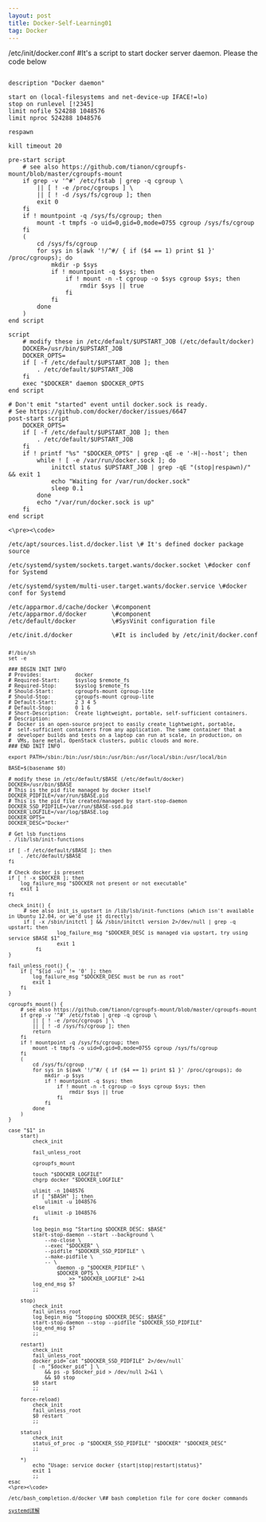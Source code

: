 ```yaml
---
layout: post
title: Docker-Self-Learning01
tag: Docker
---
```


/etc/init/docker.conf \#It's a script to start docker server daemon. Please the code below

<pre><code>
description "Docker daemon"

start on (local-filesystems and net-device-up IFACE!=lo)
stop on runlevel [!2345]
limit nofile 524288 1048576
limit nproc 524288 1048576

respawn

kill timeout 20

pre-start script
	# see also https://github.com/tianon/cgroupfs-mount/blob/master/cgroupfs-mount
	if grep -v '^#' /etc/fstab | grep -q cgroup \
		|| [ ! -e /proc/cgroups ] \
		|| [ ! -d /sys/fs/cgroup ]; then
		exit 0
	fi
	if ! mountpoint -q /sys/fs/cgroup; then
		mount -t tmpfs -o uid=0,gid=0,mode=0755 cgroup /sys/fs/cgroup
	fi
	(
		cd /sys/fs/cgroup
		for sys in $(awk '!/^#/ { if ($4 == 1) print $1 }' /proc/cgroups); do
			mkdir -p $sys
			if ! mountpoint -q $sys; then
				if ! mount -n -t cgroup -o $sys cgroup $sys; then
					rmdir $sys || true
				fi
			fi
		done
	)
end script

script
	# modify these in /etc/default/$UPSTART_JOB (/etc/default/docker)
	DOCKER=/usr/bin/$UPSTART_JOB
	DOCKER_OPTS=
	if [ -f /etc/default/$UPSTART_JOB ]; then
		. /etc/default/$UPSTART_JOB
	fi
	exec "$DOCKER" daemon $DOCKER_OPTS
end script

# Don't emit "started" event until docker.sock is ready.
# See https://github.com/docker/docker/issues/6647
post-start script
	DOCKER_OPTS=
	if [ -f /etc/default/$UPSTART_JOB ]; then
		. /etc/default/$UPSTART_JOB
	fi
	if ! printf "%s" "$DOCKER_OPTS" | grep -qE -e '-H|--host'; then
		while ! [ -e /var/run/docker.sock ]; do
			initctl status $UPSTART_JOB | grep -qE "(stop|respawn)/" && exit 1
			echo "Waiting for /var/run/docker.sock"
			sleep 0.1
		done
		echo "/var/run/docker.sock is up"
	fi
end script

<\pre><\code>

/etc/apt/sources.list.d/docker.list \# It's defined docker package source 

/etc/systemd/system/sockets.target.wants/docker.socket \#docker conf for Systemd

/etc/systemd/system/multi-user.target.wants/docker.service \#docker conf for Systemd

/etc/apparmor.d/cache/docker \#component
/etc/apparmor.d/docker       \#component
/etc/default/docker          \#SysVinit configuration file

/etc/init.d/docker           \#It is included by /etc/init/docker.conf 
<pre><code>
#!/bin/sh
set -e

### BEGIN INIT INFO
# Provides:           docker
# Required-Start:     $syslog $remote_fs
# Required-Stop:      $syslog $remote_fs
# Should-Start:       cgroupfs-mount cgroup-lite
# Should-Stop:        cgroupfs-mount cgroup-lite
# Default-Start:      2 3 4 5
# Default-Stop:       0 1 6
# Short-Description:  Create lightweight, portable, self-sufficient containers.
# Description:
#  Docker is an open-source project to easily create lightweight, portable,
#  self-sufficient containers from any application. The same container that a
#  developer builds and tests on a laptop can run at scale, in production, on
#  VMs, bare metal, OpenStack clusters, public clouds and more.
### END INIT INFO

export PATH=/sbin:/bin:/usr/sbin:/usr/bin:/usr/local/sbin:/usr/local/bin

BASE=$(basename $0)

# modify these in /etc/default/$BASE (/etc/default/docker)
DOCKER=/usr/bin/$BASE
# This is the pid file managed by docker itself
DOCKER_PIDFILE=/var/run/$BASE.pid
# This is the pid file created/managed by start-stop-daemon
DOCKER_SSD_PIDFILE=/var/run/$BASE-ssd.pid
DOCKER_LOGFILE=/var/log/$BASE.log
DOCKER_OPTS=
DOCKER_DESC="Docker"

# Get lsb functions
. /lib/lsb/init-functions

if [ -f /etc/default/$BASE ]; then
	. /etc/default/$BASE
fi

# Check docker is present
if [ ! -x $DOCKER ]; then
	log_failure_msg "$DOCKER not present or not executable"
	exit 1
fi

check_init() {
	 # see also init_is_upstart in /lib/lsb/init-functions (which isn't available in Ubuntu 12.04, or we'd use it directly)
	 if [ -x /sbin/initctl ] && /sbin/initctl version 2>/dev/null | grep -q upstart; then        
                log_failure_msg "$DOCKER_DESC is managed via upstart, try using service $BASE $1"
                exit 1
         fi
}

fail_unless_root() {
	if [ "$(id -u)" != '0' ]; then
		log_failure_msg "$DOCKER_DESC must be run as root"
		exit 1
	fi
}

cgroupfs_mount() {
	# see also https://github.com/tianon/cgroupfs-mount/blob/master/cgroupfs-mount
	if grep -v '^#' /etc/fstab | grep -q cgroup \
		|| [ ! -e /proc/cgroups ] \
		|| [ ! -d /sys/fs/cgroup ]; then
		return
	fi
	if ! mountpoint -q /sys/fs/cgroup; then
		mount -t tmpfs -o uid=0,gid=0,mode=0755 cgroup /sys/fs/cgroup
	fi
	(
		cd /sys/fs/cgroup
		for sys in $(awk '!/^#/ { if ($4 == 1) print $1 }' /proc/cgroups); do
			mkdir -p $sys
			if ! mountpoint -q $sys; then
				if ! mount -n -t cgroup -o $sys cgroup $sys; then
					rmdir $sys || true
				fi
			fi
		done
	)
}

case "$1" in
	start)
		check_init
		
		fail_unless_root

		cgroupfs_mount

		touch "$DOCKER_LOGFILE"
		chgrp docker "$DOCKER_LOGFILE"

		ulimit -n 1048576
		if [ "$BASH" ]; then
			ulimit -u 1048576
		else
			ulimit -p 1048576
		fi

		log_begin_msg "Starting $DOCKER_DESC: $BASE"
		start-stop-daemon --start --background \
			--no-close \
			--exec "$DOCKER" \
			--pidfile "$DOCKER_SSD_PIDFILE" \
			--make-pidfile \
			-- \
				daemon -p "$DOCKER_PIDFILE" \
				$DOCKER_OPTS \
					>> "$DOCKER_LOGFILE" 2>&1
		log_end_msg $?
		;;

	stop)
		check_init
		fail_unless_root
		log_begin_msg "Stopping $DOCKER_DESC: $BASE"
		start-stop-daemon --stop --pidfile "$DOCKER_SSD_PIDFILE"
		log_end_msg $?
		;;

	restart)
		check_init
		fail_unless_root
		docker_pid=`cat "$DOCKER_SSD_PIDFILE" 2>/dev/null`
		[ -n "$docker_pid" ] \
			&& ps -p $docker_pid > /dev/null 2>&1 \
			&& $0 stop
		$0 start
		;;

	force-reload)
		check_init
		fail_unless_root
		$0 restart
		;;

	status)
		check_init
		status_of_proc -p "$DOCKER_SSD_PIDFILE" "$DOCKER" "$DOCKER_DESC"
		;;

	*)
		echo "Usage: service docker {start|stop|restart|status}"
		exit 1
		;;
esac
<\pre><\code>

/etc/bash_completion.d/docker \## bash completion file for core docker commands

<a href="https://blog.linuxeye.com/400.html">systemd详解</a>
